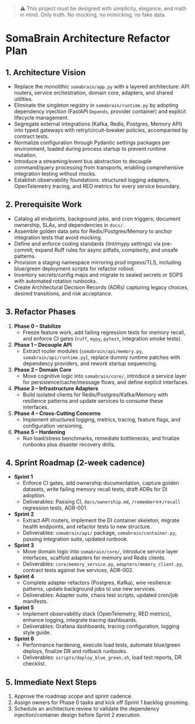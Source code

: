 > :warning: This project must be designed with simplicity, elegance, and math in mind. Only truth. No mocking, no mimicking, no fake data.

# SomaBrain Architecture Refactor Plan

## 1. Architecture Vision
- Replace the monolithic `somabrain/app.py` with a layered architecture: API routers, service orchestration, domain core, adapters, and shared utilities.
- Eliminate the singleton registry in `somabrain/runtime.py` by adopting dependency injection (FastAPI `Depends`, provider container) and explicit lifecycle management.
- Segregate external integrations (Kafka, Redis, Postgres, Memory API) into typed gateways with retry/circuit-breaker policies, accompanied by contract tests.
- Normalize configuration through Pydantic settings packages per environment, loaded during process startup to prevent runtime mutation.
- Introduce a streaming/event bus abstraction to decouple command/query processing from transports, enabling comprehensive integration testing without mocks.
- Establish observability foundations: structured logging adapters, OpenTelemetry tracing, and RED metrics for every service boundary.

## 2. Prerequisite Work
- Catalog all endpoints, background jobs, and cron triggers; document ownership, SLAs, and dependencies in `docs/`.
- Assemble golden data sets for Redis/Postgres/Memory to anchor integration tests that avoid mocking.
- Define and enforce coding standards (lint/mypy settings) via pre-commit; expand Ruff rules for async pitfalls, complexity, and unsafe patterns.
- Provision a staging namespace mirroring prod ingress/TLS, including blue/green deployment scripts for refactor rollout.
- Inventory secrets/config maps and migrate to sealed secrets or SOPS with automated rotation runbooks.
- Create Architectural Decision Records (ADRs) capturing legacy choices, desired transitions, and risk acceptance.

## 3. Refactor Phases
1. **Phase 0 – Stabilize**
   - Freeze feature work, add failing regression tests for memory recall, and enforce CI gates (`ruff`, `mypy`, `pytest`, integration smoke tests).
2. **Phase 1 – Decouple API**
   - Extract router modules (`somabrain/api/memory.py`, `somabrain/api/runtime.py`), replace dummy runtime patches with dependency providers, and rework startup sequencing.
3. **Phase 2 – Domain Core**
   - Move cognitive logic into `somabrain/core/`, introduce a service layer for persistence/cache/message flows, and define explicit interfaces.
4. **Phase 3 – Infrastructure Adapters**
   - Build isolated clients for Redis/Postgres/Kafka/Memory with resilience patterns and update services to consume these interfaces.
5. **Phase 4 – Cross-Cutting Concerns**
   - Implement structured logging, metrics, tracing, feature flags, and configuration versioning.
6. **Phase 5 – Hardening**
   - Run load/stress benchmarks, remediate bottlenecks, and finalize runbooks plus disaster recovery drills.

## 4. Sprint Roadmap (2-week cadence)
- **Sprint 1**
  - Enforce CI gates, add ownership documentation, capture golden datasets, write failing memory recall tests, draft ADRs for DI adoption.
  - Deliverables: Passing CI, `docs/ownership.md`, `/remember`↔`/recall` regression tests, ADR-001.
- **Sprint 2**
  - Extract API routers, implement the DI container skeleton, migrate health endpoints, and refactor tests to new structure.
  - Deliverables: `somabrain/api/` package, `somabrain/container.py`, passing integration suite, updated runbook.
- **Sprint 3**
  - Move domain logic into `somabrain/core/`, introduce service layer interfaces, scaffold adapters for memory and Redis clients.
  - Deliverables: `core/memory_service.py`, `adapters/memory_client.py`, contract tests against live services, ADR-002.
- **Sprint 4**
  - Complete adapter refactors (Postgres, Kafka), wire resilience patterns, update background jobs to use new services.
  - Deliverables: Adapter suite, chaos test scripts, updated cron/job manifests.
- **Sprint 5**
  - Implement observability stack (OpenTelemetry, RED metrics), enhance logging, integrate tracing dashboards.
  - Deliverables: Grafana dashboards, tracing configuration, logging style guide.
- **Sprint 6**
  - Performance hardening, execute load tests, automate blue/green deploys, finalize DR and rollback runbooks.
  - Deliverables: `scripts/deploy_blue_green.sh`, load test reports, DR checklist.

## 5. Immediate Next Steps
1. Approve the roadmap scope and sprint cadence.
2. Assign owners for Phase 0 tasks and kick off Sprint 1 backlog grooming.
3. Schedule an architecture review to validate the dependency injection/container design before Sprint 2 execution.
